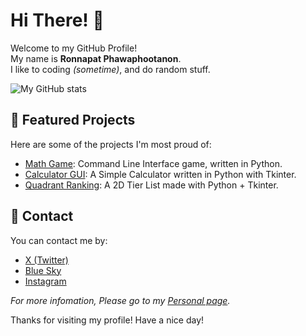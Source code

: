 # Hi There! 👋
Welcome to my GitHub Profile! <br>
My name is **Ronnapat Phawaphootanon**. <br>
I like to coding *(sometime)*, and do random stuff.

![My GitHub stats](https://github-readme-stats.vercel.app/api?username=ronnapat2552&show_icons=true&theme=radical)

## 🌟 Featured Projects

Here are some of the projects I'm most proud of:

- [Math Game](https://sites.google.com/view/tete-page/project/math-game): Command Line Interface game, written in Python.
- [Calculator GUI](https://github.com/ronnapat2552/calc_gui): A Simple Calculator written in Python with Tkinter.
- [Quadrant Ranking](https://github.com/ronnapat2552/quadrant_ranking): A 2D Tier List made with Python + Tkinter.

## 🤝 Contact
You can contact me by:
- [X (Twitter)](http://www.x.com/2206tete)
- [Blue Sky](https://bsky.app/profile/2206tete.bsky.social)
- [Instagram](http://www.instagram.com/2206tete)

*For more infomation, Please go to my [Personal page](https://sites.google.com/view/tete-page).*

Thanks for visiting my profile! Have a nice day!
